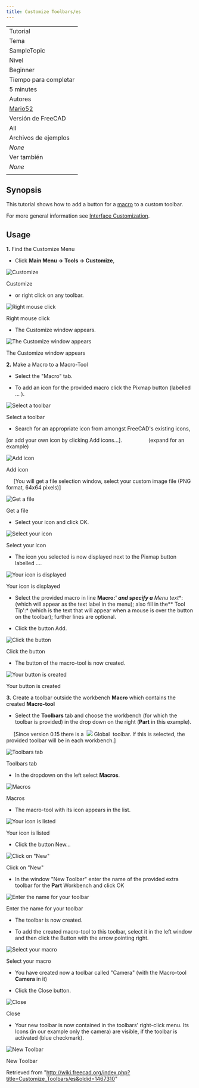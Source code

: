 ```yaml
---
title: Customize Toolbars/es
---
```

|  |
| --- |
| Tutorial |
| Tema |
| SampleTopic |
| Nivel |
| Beginner |
| Tiempo para completar |
| 5 minutes |
| Autores |
| [Mario52](/User:Mario52 "User:Mario52") |
| Versión de FreeCAD |
| All |
| Archivos de ejemplos |
| *None* |
| Ver también |
| *None* |
|  |

## Synopsis

This tutorial shows how to add a button for a [macro](/Macro "Macro") to a custom toolbar.

For more general information see [Interface Customization](/Interface_Customization "Interface Customization").

## Usage

**1.** Find the Customize Menu

* Click **Main Menu → Tools → Customize**,

![Customize](/images/CustomizeToolBar_01.png)

Customize

* or right click on any toolbar.

![Right mouse click](/images/CustomizeToolBar_02.png)

Right mouse click

* The Customize window appears.

![The Customize window appears](/images/CustomizeToolBar_03.png)

The Customize window appears

**2.** Make a Macro to a Macro-Tool

* Select the "Macro" tab.

* To add an icon for the provided macro click the Pixmap button (labelled ... ).

![Select a toolbar](/images/CustomizeToolBar_04.png)

Select a toolbar

* Search for an appropriate icon from amongst FreeCAD's existing icons,

[or add your own icon by clicking Add icons...].                  (expand for an example)

![Add icon](/images/CustomizeToolBar_05.png)

Add icon

     [You will get a file selection window, select your custom image file (PNG format, 64x64 pixels)]

![Get a file](/images/CustomizeToolBar_06.png)

Get a file

* Select your icon and click OK.

![Select your icon](/images/CustomizeToolBar_07.png)

Select your icon

* The icon you selected is now displayed next to the Pixmap button labelled ....

![Your icon is displayed](/images/CustomizeToolBar_08.png)

Your icon is displayed

* Select the provided macro in line **Macro:' *and specify a*** *Menu text**: (which will appear as the text label in the menu); also fill in the** Tool Tip':* (which is the text that will appear when a mouse is over the button on the toolbar); further lines are optional.

* Click the button Add.

![Click the button](/images/CustomizeToolBar_09.png)

Click the button

* The button of the macro-tool is now created.

![Your button is created](/images/CustomizeToolBar_10.png)

Your button is created

**3.** Create a toolbar outside the workbench **Macro** which contains the created **Macro-tool**

* Select the **Toolbars** tab and choose the workbench (for which the toolbar is provided) in the drop down on the right (**Part** in this example).

     [Since version 0.15 there is a  ![](/images/Freecad.svg) Global  toolbar. If this is selected, the provided toolbar will be in each workbench.]

![Toolbars tab](/images/CustomizeToolBar_11.png)

Toolbars tab

* In the dropdown on the left select **Macros**.

![Macros](/images/CustomizeToolBar_12.png)

Macros

* The macro-tool with its icon appears in the list.

![Your icon is listed](/images/CustomizeToolBar_13.png)

Your icon is listed

* Click the button New...

![Click on "New"](/images/CustomizeToolBar_14.png)

Click on "New"

* In the window "New Toolbar" enter the name of the provided extra toolbar for the **Part** Workbench and click OK

![Enter the name for your toolbar](/images/CustomizeToolBar_15.png)

Enter the name for your toolbar

* The toolbar is now created.

* To add the created macro-tool to this toolbar, select it in the left window and then click the Button with the arrow pointing right.

![Select your macro](/images/CustomizeToolBar_16.png)

Select your macro

* You have created now a toolbar called "Camera" (with the Macro-tool **Camera** in it)

* Click the Close button.

![Close](/images/CustomizeToolBar_17.png)

Close

* Your new toolbar is now contained in the toolbars' right-click menu. Its Icons (in our example only the camera) are visible, if the toolbar is activated (blue checkmark).

![New Toolbar](/images/CustomizeToolBar_18.png)

New Toolbar

Retrieved from "<http://wiki.freecad.org/index.php?title=Customize_Toolbars/es&oldid=1467310>"